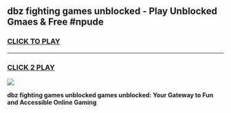 
## dbz fighting games unblocked - Play Unblocked Gmaes & Free #npude
<h3>
<a href="https://news.freeplayer.one?title=dbz_fighting_games_unblocked&ref=03M">CLICK TO PLAY</a></h3>
<hr>

<h3>
<a href="https://news.freeplayer.one?title=dbz_fighting_games_unblocked&ref=03M">CLICK 2 PLAY</a>
  
</h3>

<a href="https://news.freeplayer.one?title=dbz_fighting_games_unblocked&ref=03M"><img src="https://clearcache.store/games.png"></a>


**dbz fighting games unblocked games unblocked: Your Gateway to Fun and Accessible Online Gaming**
